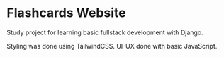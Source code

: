 # Flashcards Website
Study project for learning basic fullstack development with Django.

Styling was done using TailwindCSS. UI-UX done with basic JavaScript.
